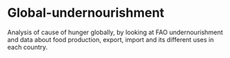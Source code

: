 # Global-undernourishment
Analysis of cause of hunger globally, by looking at FAO undernourishment and data about food production, export, import and its different uses in each country. 
